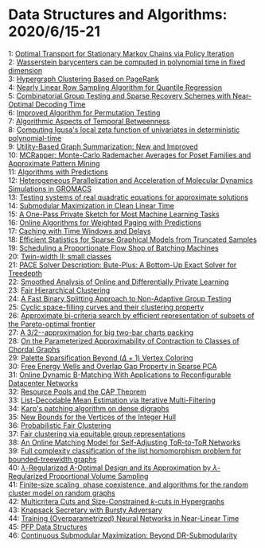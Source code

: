 # Data Structures and Algorithms: 2020/6/15-21  
1: [Optimal Transport for Stationary Markov Chains via Policy Iteration](https://doi.org/10.48550/arXiv.2006.07998)  
2: [Wasserstein barycenters can be computed in polynomial time in fixed  dimension](https://doi.org/10.48550/arXiv.2006.08012)  
3: [Hypergraph Clustering Based on PageRank](https://doi.org/10.48550/arXiv.2006.08302)  
4: [Nearly Linear Row Sampling Algorithm for Quantile Regression](https://doi.org/10.48550/arXiv.2006.08397)  
5: [Combinatorial Group Testing and Sparse Recovery Schemes with  Near-Optimal Decoding Time](https://doi.org/10.48550/arXiv.2006.08420)  
6: [Improved Algorithm for Permutation Testing](https://doi.org/10.48550/arXiv.2006.08473)  
7: [Algorithmic Aspects of Temporal Betweenness](https://doi.org/10.48550/arXiv.2006.08668)  
8: [Computing Igusa's local zeta function of univariates in deterministic  polynomial-time](https://doi.org/10.48550/arXiv.2006.08926)  
9: [Utility-Based Graph Summarization: New and Improved](https://doi.org/10.48550/arXiv.2006.08949)  
10: [MCRapper: Monte-Carlo Rademacher Averages for Poset Families and  Approximate Pattern Mining](https://doi.org/10.48550/arXiv.2006.09085)  
11: [Algorithms with Predictions](https://doi.org/10.48550/arXiv.2006.09123)  
12: [Heterogeneous Parallelization and Acceleration of Molecular Dynamics  Simulations in GROMACS](https://doi.org/10.48550/arXiv.2006.09167)  
13: [Testing systems of real quadratic equations for approximate solutions](https://doi.org/10.48550/arXiv.2006.09221)  
14: [Submodular Maximization in Clean Linear Time](https://doi.org/10.48550/arXiv.2006.09327)  
15: [A One-Pass Private Sketch for Most Machine Learning Tasks](https://doi.org/10.48550/arXiv.2006.09352)  
16: [Online Algorithms for Weighted Paging with Predictions](https://doi.org/10.48550/arXiv.2006.09509)  
17: [Caching with Time Windows and Delays](https://doi.org/10.48550/arXiv.2006.09665)  
18: [Efficient Statistics for Sparse Graphical Models from Truncated Samples](https://doi.org/10.48550/arXiv.2006.09735)  
19: [Scheduling a Proportionate Flow Shop of Batching Machines](https://doi.org/10.48550/arXiv.2006.09872)  
20: [Twin-width II: small classes](https://doi.org/10.48550/arXiv.2006.09877)  
21: [PACE Solver Description: Bute-Plus: A Bottom-Up Exact Solver for  Treedepth](https://doi.org/10.48550/arXiv.2006.09912)  
22: [Smoothed Analysis of Online and Differentially Private Learning](https://doi.org/10.48550/arXiv.2006.10129)  
23: [Fair Hierarchical Clustering](https://doi.org/10.48550/arXiv.2006.10221)  
24: [A Fast Binary Splitting Approach to Non-Adaptive Group Testing](https://doi.org/10.48550/arXiv.2006.10268)  
25: [Cyclic space-filling curves and their clustering property](https://doi.org/10.48550/arXiv.2006.10286)  
26: [Approximate bi-criteria search by efficient representation of subsets of  the Pareto-optimal frontier](https://doi.org/10.48550/arXiv.2006.10302)  
27: [A 3/2--approximation for big two-bar charts packing](https://doi.org/10.48550/arXiv.2006.10361)  
28: [On the Parameterized Approximability of Contraction to Classes of  Chordal Graphs](https://doi.org/10.48550/arXiv.2006.10364)  
29: [Palette Sparsification Beyond $(\Delta+1)$ Vertex Coloring](https://doi.org/10.48550/arXiv.2006.10456)  
30: [Free Energy Wells and Overlap Gap Property in Sparse PCA](https://doi.org/10.48550/arXiv.2006.10689)  
31: [Online Dynamic B-Matching With Applications to Reconfigurable Datacenter  Networks](https://doi.org/10.48550/arXiv.2006.10692)  
32: [Resource Pools and the CAP Theorem](https://doi.org/10.48550/arXiv.2006.10698)  
33: [List-Decodable Mean Estimation via Iterative Multi-Filtering](https://doi.org/10.48550/arXiv.2006.10715)  
34: [Karp's patching algorithm on dense digraphs](https://doi.org/10.48550/arXiv.2006.10804)  
35: [New Bounds for the Vertices of the Integer Hull](https://doi.org/10.48550/arXiv.2006.10847)  
36: [Probabilistic Fair Clustering](https://doi.org/10.48550/arXiv.2006.10916)  
37: [Fair clustering via equitable group representations](https://doi.org/10.48550/arXiv.2006.11009)  
38: [An Online Matching Model for Self-Adjusting ToR-to-ToR Networks](https://doi.org/10.48550/arXiv.2006.11148)  
39: [Full complexity classification of the list homomorphism problem for  bounded-treewidth graphs](https://doi.org/10.48550/arXiv.2006.11155)  
40: [$\lambda$-Regularized A-Optimal Design and its Approximation by  $\lambda$-Regularized Proportional Volume Sampling](https://doi.org/10.48550/arXiv.2006.11182)  
41: [Finite-size scaling, phase coexistence, and algorithms for the random  cluster model on random graphs](https://doi.org/10.48550/arXiv.2006.11580)  
42: [Multicritera Cuts and Size-Constrained $k$-cuts in Hypergraphs](https://doi.org/10.48550/arXiv.2006.11589)  
43: [Knapsack Secretary with Bursty Adversary](https://doi.org/10.48550/arXiv.2006.11607)  
44: [Training (Overparametrized) Neural Networks in Near-Linear Time](https://doi.org/10.48550/arXiv.2006.11648)  
45: [PFP Data Structures](https://doi.org/10.48550/arXiv.2006.11687)  
46: [Continuous Submodular Maximization: Beyond DR-Submodularity](https://doi.org/10.48550/arXiv.2006.11726)  